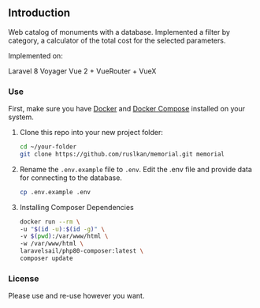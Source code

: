 ## Introduction

Web catalog of monuments with a database. Implemented a filter by category, a calculator of the total cost for the selected parameters.

Implemented on:

Laravel 8
Voyager
Vue 2 + VueRouter + VueX

### Use

First, make sure you have [Docker](https://docs.docker.com/) and [Docker Compose](https://docs.docker.com/compose/install/) installed on your system.

1. Clone this repo into your new project folder:

    ```sh
    cd ~/your-folder
    git clone https://github.com/ruslkan/memorial.git memorial
    ```

2. Rename the `.env.example` file to `.env`. Edit the .env file and provide data for connecting to the database.

    ```sh
    cp .env.example .env
    ```

3. Installing Composer Dependencies

    ```sh
    docker run --rm \
    -u "$(id -u):$(id -g)" \
    -v $(pwd):/var/www/html \
    -w /var/www/html \
    laravelsail/php80-composer:latest \
    composer update
    ```

### License

Please use and re-use however you want.
